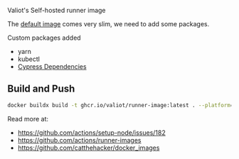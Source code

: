 Valiot's Self-hosted runner image

The [default image](https://github.com/actions/actions-runner-controller/blob/master/docs/about-arc.md#software-installed-in-the-runner-image) comes very slim, we need to add some packages.

Custom packages added
- yarn
- kubectl
- [Cypress Dependencies](https://docs.cypress.io/guides/continuous-integration/introduction#UbuntuDebian)

## Build and Push
```bash
docker buildx build -t ghcr.io/valiot/runner-image:latest . --platform=linux/amd64,linux/arm64 --push
```

Read more at:
- https://github.com/actions/setup-node/issues/182
- https://github.com/actions/runner-images
- https://github.com/catthehacker/docker_images
